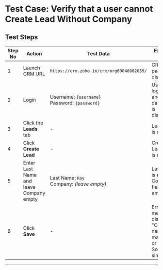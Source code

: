 

# **Test Case: Verify that a user cannot Create Lead Without Company**

## **Test Steps**

| Step No | Action                                  | Test Data                                                    | Expected Result                                         |
| ------- | --------------------------------------- | ------------------------------------------------------------ | ------------------------------------------------------- |
| 1       | Launch CRM URL                          | `https://crm.zoho.in/crm/org60048002059/`                    | CRM login page is displayed                             |
| 2       | Login                                   | Username: `{username}`<br>Password: `{password}`             | User is logged in and dashboard is displayed            |
| 3       | Click the **Leads** tab                 | -                                                            | Leads page is opened                                    |
| 4       | Click **Create Lead**                   | -                                                            | Create Lead form is opened                              |
| 5       | Enter Last Name and leave Company empty | Last Name: `Roy`<br>Company: *(leave empty)*                 | Last Name is entered; Company field is empty            |
| 6       | Click **Save**                          | -                                                            | Error message is displayed: "Company name is mandatory"  or Something similar|

---
